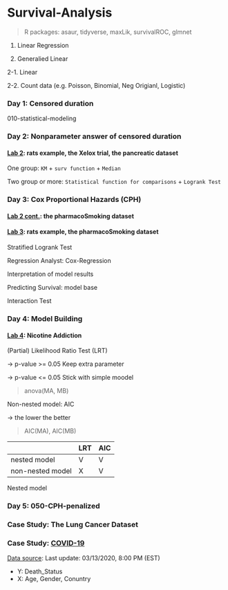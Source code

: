 # Survival-Analysis

> R packages: asaur, tidyverse, maxLik, survivalROC, glmnet

1. Linear Regression

2. Generalied Linear

  2-1. Linear
  
  2-2. Count data (e.g. Poisson, Binomial, Neg Origianl, Logistic)
  
### Day 1: Censored duration

010-statistical-modeling

### Day 2: Nonparameter answer of censored duration

#### [Lab 2](https://github.com/wulinghsuan/Survival-Analysis/blob/master/020-nonparam.pdf): rats example, the Xelox trial, the pancreatic dataset

One group: `KM` + `surv function` + `Median`

Two group or more: `Statistical function for comparisons` + `Logrank Test`

### Day 3: Cox Proportional Hazards (CPH)

#### [Lab 2 cont.](https://github.com/wulinghsuan/Survival-Analysis/blob/master/020-nonparam-cont.pdf): the pharmacoSmoking dataset

#### [Lab 3](https://github.com/wulinghsuan/Survival-Analysis/blob/master/030-Cox_Regression.pdf): rats example, the pharmacoSmoking dataset

Stratified Logrank Test 

Regression Analyst: Cox-Regression

Interpretation of model results

Predicting Survival: model base

Interaction Test

### Day 4: Model Building

#### [Lab 4](https://github.com/wulinghsuan/Survival-Analysis/blob/master/030-Cox_Regression.pdf): Nicotine Addiction

(Partial) Likelihood Ratio Test (LRT) 

→ p-value >= 0.05 Keep extra parameter

→ p-value <= 0.05 Stick with simple moodel

> anova(MA, MB)

Non-nested model: AIC

→ the lower the better

> AIC(MA), AIC(MB)

||LRT|AIC|
|---|---|---|
|nested model| V | V |
|non-nested model| X | V |

Nested model

### Day 5: 050-CPH-penalized

### Case Study: The Lung Cancer Dataset

### Case Study: [COVID-19](https://github.com/wulinghsuan/Survival-Analysis/blob/master/COVID-19.pdf)

[Data source](https://docs.google.com/spreadsheets/d/e/2PACX-1vQU0SIALScXx8VXDX7yKNKWWPKE1YjFlWc6VTEVSN45CklWWf-uWmprQIyLtoPDA18tX9cFDr-aQ9S6/pubhtml): Last update: 03/13/2020, 8:00 PM (EST)

- Y: Death_Status
- X: Age, Gender, Conuntry
